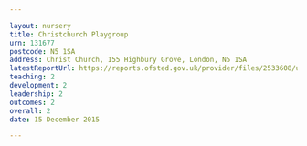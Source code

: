 ```yaml
---

layout: nursery
title: Christchurch Playgroup
urn: 131677
postcode: N5 1SA
address: Christ Church, 155 Highbury Grove, London, N5 1SA
latestReportUrl: https://reports.ofsted.gov.uk/provider/files/2533608/urn/131677.pdf
teaching: 2
development: 2
leadership: 2
outcomes: 2
overall: 2
date: 15 December 2015

---
```

